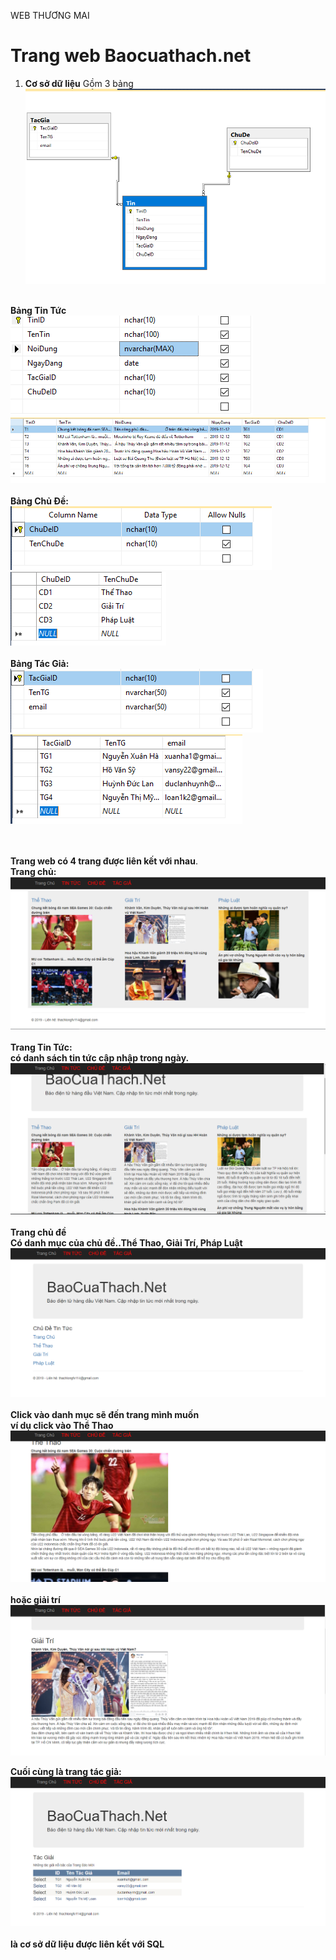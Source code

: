 WEB THƯƠNG MAI
<h1>Trang web Baocuathach.net</h1>

1. <strong>Cơ sở dữ liệu</strong>
Gồm 3 bảng
<img src="https://raw.githubusercontent.com/thachlongfv114/KTM_WEBTHUONGMAI/master/lienket.PNG"/><br/>
<br/>
<strong>Bảng Tin Tức</strong><br/>
<img src="https://raw.githubusercontent.com/thachlongfv114/KTM_WEBTHUONGMAI/master/tintuc1.PNG"/><br/>
<img src="https://raw.githubusercontent.com/thachlongfv114/KTM_WEBTHUONGMAI/master/dstintuc.PNG"/><br/>
<br/>
<strong>Bảng Chủ Đề:</strong><br/>
<img src="https://raw.githubusercontent.com/thachlongfv114/KTM_WEBTHUONGMAI/master/chude1.PNG"/><br/>
<img src="https://raw.githubusercontent.com/thachlongfv114/KTM_WEBTHUONGMAI/master/dschude.PNG"/><br/>
<br/>
<strong>Bảng Tác Giả:</strong><br/>
<img src="https://raw.githubusercontent.com/thachlongfv114/KTM_WEBTHUONGMAI/master/tacgia1.PNG"/><br/>
<img src="https://raw.githubusercontent.com/thachlongfv114/KTM_WEBTHUONGMAI/master/dstacgia.PNG"/><br/>
<br/>
<br/>

<strong>Trang web có 4 trang được liên kết với nhau</strong>.<br/>
<strong>Trang chủ:</strong><br/>
<img src="https://raw.githubusercontent.com/thachlongfv114/KTM_WEBTHUONGMAI/master/trangchu2.PNG"/><br/>
<br/>
<strong>Trang Tin Tức:<br/>
có danh sách tin tức cập nhập trong ngày.<br/>
<img src="https://raw.githubusercontent.com/thachlongfv114/KTM_WEBTHUONGMAI/master/trangtintuc.PNG"/><br/>
<br/>
<strong>Trang chủ đề</strong><br/>
Có danh mục của chủ đề..Thể Thao, Giải Trí, Pháp Luật<br/>
<img src="https://raw.githubusercontent.com/thachlongfv114/KTM_WEBTHUONGMAI/master/trangchude2.PNG"/><br/><br/>
<strong>Click vào danh mục sẽ đến trang mình muốn</strong><br/>
<strong>ví dụ click vào Thể Thao</strong><br/>
<img src="https://raw.githubusercontent.com/thachlongfv114/KTM_WEBTHUONGMAI/master/thethao.PNG"/><br/><br/>
<strong>hoặc giải trí</strong><br/>
<img src="https://raw.githubusercontent.com/thachlongfv114/KTM_WEBTHUONGMAI/master/giaitri.PNG"/><br/>

<strong>Cuối cùng là trang tác giả:</strong>
<img src="https://raw.githubusercontent.com/thachlongfv114/KTM_WEBTHUONGMAI/master/trangtacgia.PNG"/><br/><br/>
<strong>là cơ sở dữ liệu được liên kết với SQL</strong><br/>
